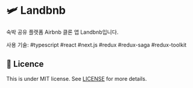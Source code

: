 # 🛩 Landbnb
숙박 공유 플랫폼 Airbnb 클론 앱 Landbnb입니다.

사용 기술: #typescript #react #next.js #redux #redux-saga #redux-toolkit


## :memo: Licence
This is under MIT license. See [LICENSE](LICENSE.md) for more details.
